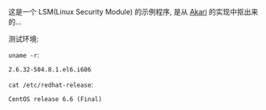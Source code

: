 这是一个 LSM(Linux Security Module) 的示例程序, 是从 [Akari](http://akari.sourceforge.jp/index.html.en) 的实现中抠出来的...

测试环境:

`uname -r`:

    2.6.32-504.8.1.el6.i686

`cat /etc/redhat-release`:

    CentOS release 6.6 (Final)
